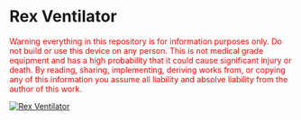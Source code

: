 # Rex Ventilator

<span style="color:red">Warning everything in this repository is for information purposes only. Do not build or use this device on any person. This is not medical grade equipment and has a high probability that it could cause significant injury or death. By reading, sharing, implementing, deriving works from, or copying any of this information you assume all liability and absolve liability from the author of this work.</span>

[![Rex Ventilator](https://github.com/hackadayrex/ventilator/blob/master/images/IMG_1254.jpg)](https://youtu.be/pFnB-vOWQmU "Rex Ventilator")

